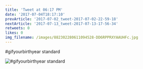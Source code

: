 ```yaml
---
title: 'Tweet at 06:17 PM'
date: '2017-07-04T18:17:10'
prevArticle: '2017-07-02_tweet-2017-07-02-22-59-18'
nextArticle: '2017-07-13_tweet-2017-07-13-17-56-34'
retweets: 0
likes: 0
img_filename: /images/882302280611094528-DD6RPPRXYAAUHFc.jpg
---
```

#gifyourbirthyear standard

![#gifyourbirthyear standard](/images/882302280611094528-DD6RPPRXYAAUHFc.jpg "#gifyourbirthyear standard")